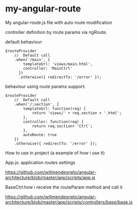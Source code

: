 my-angular-route
================

My angular-route.js file with auto route modification

controller definition by route params via ngRoute.

default behaviour:

    $routeProvider
        //  Default call
        .when('/main', {
            templateUrl: 'views/main.html',
            controller: 'MainCtrl'
          })
          .otherwise({ redirectTo: '/error' });

behaviour using route params support:

    $routeProvider
        //  Default call
        .when('/:section', {
            templateUrl: function(req) {
                return 'views/' + req.section + '.html';
            },
            controller: function(req) {
                return req.section+ 'Ctrl';
            }, 
            autoRoute: true
        })
        .otherwise({ redirectTo: '/error' });


How to use in project (a example of how i use it)

App.js: application routes settings

https://github.com/willmendesneto/angular-architecture/blob/master/app/scripts/app.js

BaseCtrl:how i receive the routeParam method and call it 

https://github.com/willmendesneto/angular-architecture/blob/master/app/scripts/controllers/base/base.js
